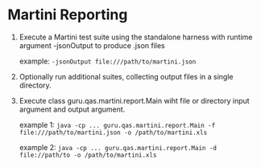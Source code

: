 # Martini Reporting 

1. Execute a Martini test suite using the standalone harness with runtime argument -jsonOutput to produce .json files

	example: `-jsonOutput file:///path/to/martini.json`

2. Optionally run additional suites, collecting output files in a single directory.

3. Execute class guru.qas.martini.report.Main wiht file or directory input argument and output argument.

	example 1: `java -cp ... guru.qas.martini.report.Main -f file:///path/to/martini.json -o /path/to/martini.xls`

	example 2: `java -cp ... guru.qas.martini.report.Main -d file://path/to -o /path/to/martini.xls`

